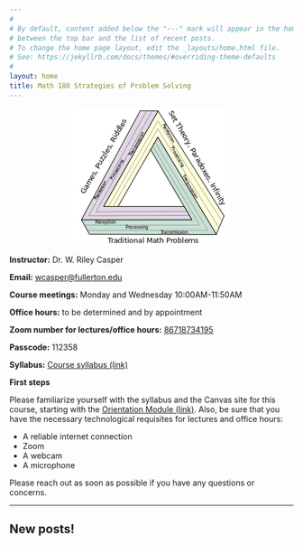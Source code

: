 ```yaml
---
#
# By default, content added below the "---" mark will appear in the home page
# between the top bar and the list of recent posts.
# To change the home page layout, edit the _layouts/home.html file.
# See: https://jekyllrb.com/docs/themes/#overriding-theme-defaults
#
layout: home
title: Math 180 Strategies of Problem Solving
---
```


<p align="center"><img src="fig/Themes.png"/></p>


**Instructor:** Dr. W. Riley Casper

**Email:** wcasper@fullerton.edu

**Course meetings:** Monday and Wednesday  10:00AM-11:50AM

**Office hours:** to be determined and by appointment

**Zoom number for lectures/office hours:** <a target="_parent" href="https://fullerton.zoom.us/j/86718734195?pwd=K3BZVDRYSTFtUkZhdVR5UWtYcUY4dz09">86718734195</a>

**Passcode:** 112358

**Syllabus:** <a target="_parent" href="syllabus.html">Course syllabus (link)</a>

**First steps**

Please familiarize yourself with the syllabus and the Canvas site for this course, starting with the <a target="_parent" href="">Orientation Module (link)</a>.  Also, be sure that you have the necessary technological requisites for lectures and office hours:
* A reliable internet connection
* Zoom
* A webcam
* A microphone

Please reach out as soon as possible if you have any questions or concerns.

***

## New posts!

